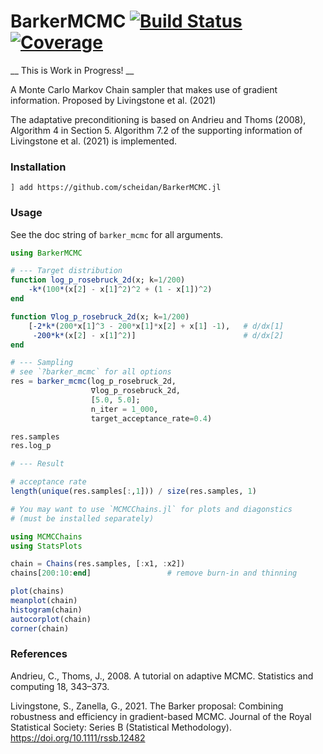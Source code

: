 # BarkerMCMC [![Build Status](https://github.com/scheidan/BarkerMCMC.jl/actions/workflows/CI.yml/badge.svg?branch=main)](https://github.com/scheidan/BarkerMCMC.jl/actions/workflows/CI.yml?query=branch%3Amain) [![Coverage](https://codecov.io/gh/scheidan/BarkerMCMC.jl/branch/main/graph/badge.svg)](https://codecov.io/gh/scheidan/BarkerMCMC.jl)


__ This is Work in Progress! __

A Monte Carlo Markov Chain sampler that makes use of gradient
information. Proposed by Livingstone et al. (2021)

The adaptative preconditioning is based on Andrieu and Thoms (2008),
Algorithm 4 in Section 5. Algorithm 7.2 of the supporting information
of Livingstone et al. (2021) is implemented.

### Installation

`] add https://github.com/scheidan/BarkerMCMC.jl`

### Usage

See the doc string of `barker_mcmc` for all arguments.

```Julia
using BarkerMCMC

# --- Target distribution
function log_p_rosebruck_2d(x; k=1/200)
    -k*(100*(x[2] - x[1]^2)^2 + (1 - x[1])^2)
end

function ∇log_p_rosebruck_2d(x; k=1/200)
    [-2*k*(200*x[1]^3 - 200*x[1]*x[2] + x[1] -1),   # d/dx[1]
     -200*k*(x[2] - x[1]^2)]                        # d/dx[2]
end

# --- Sampling
# see `?barker_mcmc` for all options
res = barker_mcmc(log_p_rosebruck_2d,
                  ∇log_p_rosebruck_2d,
                  [5.0, 5.0];
                  n_iter = 1_000,
				  target_acceptance_rate=0.4)

res.samples
res.log_p

# --- Result

# acceptance rate
length(unique(res.samples[:,1])) / size(res.samples, 1)

# You may want to use `MCMCChains.jl` for plots and diagonstics
# (must be installed separately)

using MCMCChains
using StatsPlots

chain = Chains(res.samples, [:x1, :x2])
chains[200:10:end]                 # remove burn-in and thinning

plot(chains)
meanplot(chain)
histogram(chain)
autocorplot(chain)
corner(chain)
```


### References

Andrieu, C., Thoms, J., 2008. A tutorial on adaptive MCMC. Statistics and computing 18, 343–373.

Livingstone, S., Zanella, G., 2021. The Barker proposal: Combining robustness and efficiency in gradient-based MCMC. Journal of the Royal Statistical Society: Series B (Statistical Methodology). https://doi.org/10.1111/rssb.12482
